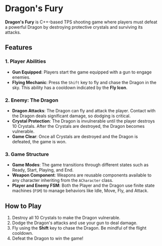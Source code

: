 # Dragon's Fury

**Dragon's Fury** is C++-based TPS shooting game where players must defeat a powerful Dragon by destroying protective crystals and surviving its attacks.

## Features

### 1. Player Abilities
- **Gun Equipped**: Players start the game equipped with a gun to engage enemies.
- **Flying Mechanic**: Press the `Shift` key to fly and chase the Dragon in the sky. This ability has a cooldown indicated by the **Fly Icon**.

### 2. Enemy: The Dragon
- **Dragon Attacks**: The Dragon can fly and attack the player. Contact with the Dragon deals significant damage, so dodging is critical.
- **Crystal Protection**: The Dragon is invulnerable until the player destroys 10 Crystals. After the Crystals are destroyed, the Dragon becomes vulnerable.
- **Game Clear**: Once all Crystals are destroyed and the Dragon is defeated, the game is won.

### 3. Game Structure
- **Game Modes**: The game transitions through different states such as Ready, Start, Playing, and End.
- **Weapon Component**: Weapons are reusable components available to any character inheriting from the `ACharacter` class.
- **Player and Enemy FSM**: Both the Player and the Dragon use finite state machines (`FSM`) to manage behaviors like Idle, Move, Fly, and Attack.

## How to Play
1. Destroy all 10 Crystals to make the Dragon vulnerable.
2. Dodge the Dragon's attacks and use your gun to deal damage.
3. Fly using the **Shift** key to chase the Dragon. Be mindful of the flight cooldown.
4. Defeat the Dragon to win the game!
